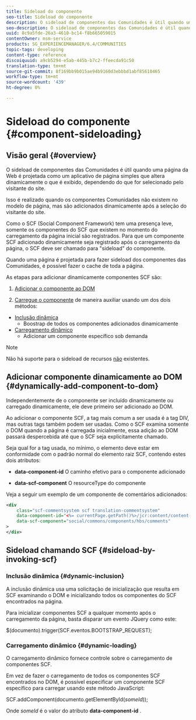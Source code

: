 ```yaml
---
title: Sideload do componente
seo-title: Sideload do componente
description: O sideload de componentes das Comunidades é útil quando uma página da Web é projetada como um aplicativo de página simples que altera dinamicamente o que é exibido, dependendo do que for selecionado pelo visitante do site
seo-description: O sideload de componentes das Comunidades é útil quando uma página da Web é projetada como um aplicativo de página simples que altera dinamicamente o que é exibido, dependendo do que for selecionado pelo visitante do site
uuid: 8c9a5fde-26a3-4610-bc14-f8b665059015
contentOwner: msm-service
products: SG_EXPERIENCEMANAGER/6.4/COMMUNITIES
topic-tags: developing
content-type: reference
discoiquuid: a9cb5294-e5ab-445b-b7c2-ffeecda91c50
translation-type: tm+mt
source-git-commit: 8f169bb9b015ae94b9160d3ebbbd1abf85610465
workflow-type: tm+mt
source-wordcount: '439'
ht-degree: 0%

---
```



# Sideload do componente {#component-sideloading}

## Visão geral {#overview}

O sideload de componentes das Comunidades é útil quando uma página da Web é projetada como um aplicativo de página simples que altera dinamicamente o que é exibido, dependendo do que for selecionado pelo visitante do site.

Isso é realizado quando os componentes Comunidades não existem no modelo de página, mas são adicionados dinamicamente após a seleção do visitante do site.

Como o SCF (Social Component Framework) tem uma presença leve, somente os componentes do SCF que existem no momento do carregamento da página inicial são registrados. Para que um componente SCF adicionado dinamicamente seja registrado após o carregamento da página, o SCF deve ser chamado para &quot;sideload&quot; do componente.

Quando uma página é projetada para fazer sideload dos componentes das Comunidades, é possível fazer o cache de toda a página.

As etapas para adicionar dinamicamente componentes SCF são:

1. [Adicionar o componente ao DOM](#dynamically-add-component-to-dom)

1. [Carregue o componente](#sideload-by-invoking-scf) de maneira auxiliar usando um dos dois métodos:

* [Inclusão dinâmica](#dynamic-inclusion)
   * Boostrap de todos os componentes adicionados dinamicamente
* [Carregamento dinâmico](#dynamic-loading)
   * Adicionar um componente específico sob demanda

>[!NOTE]
>
>Não há suporte para o sideload de recursos [não](scf.md#add-or-include-a-communities-component) existentes.

## Adicionar componente dinamicamente ao DOM {#dynamically-add-component-to-dom}

Independentemente de o componente ser incluído dinamicamente ou carregado dinamicamente, ele deve primeiro ser adicionado ao DOM.

Ao adicionar o componente SCF, a tag mais comum a ser usada é a tag DIV, mas outras tags também podem ser usadas. Como o SCF examina somente o DOM quando a página é carregada inicialmente, essa adição ao DOM passará despercebida até que o SCF seja explicitamente chamado.

Seja qual for a tag usada, no mínimo, o elemento deve estar em conformidade com o padrão normal do elemento raiz SCF, contendo estes dois atributos:

* **data-component-id** O caminho efetivo para o componente adicionado

* **data-scf-component** O resourceType do componente

Veja a seguir um exemplo de um componente de comentários adicionados:

```xml
<div
    class="scf-commentsystem scf translation-commentsystem" 
    data-component-id="<%= currentPage.getPath()%>/jcr:content/content-left/comments"
    data-scf-component="social/commons/components/hbs/comments"
>
</div>
```

## Sideload chamando SCF {#sideload-by-invoking-scf}

### Inclusão dinâmica {#dynamic-inclusion}

A inclusão dinâmica usa uma solicitação de inicialização que resulta em SCF examinando o DOM e inicializando todos os componentes do SCF encontrados na página.

Para inicializar componentes SCF a qualquer momento após o carregamento da página, basta disparar um evento JQuery como este:

$(documento).trigger(SCF.eventos.BOOTSTRAP_REQUEST);

### Carregamento dinâmico {#dynamic-loading}

O carregamento dinâmico fornece controle sobre o carregamento de componentes SCF.

Em vez de fazer o carregamento de todos os componentes SCF encontrados no DOM, é possível especificar um componente SCF específico para carregar usando este método JavaScript:

SCF.addComponent(documento.getElementById(*someId*));

Onde *someId* é o valor do atributo **data-component-id** .
